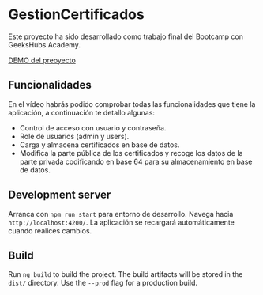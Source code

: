 # GestionCertificados

Este proyecto ha sido desarrollado como trabajo final del Bootcamp con GeeksHubs Academy.

[DEMO del preoyecto](https://www.youtube.com/watch?v=suLfYeIugZY)

## Funcionalidades

En el vídeo habrás podido comprobar todas las funcionalidades que tiene la aplicación, a continuación te detallo algunas:

* Control de acceso con usuario y contraseña.
* Role de usuarios (admin y users).
* Carga y almacena certificados en base de datos.
 * Modifica la parte pública de los certificados y recoge los datos de la parte privada codificando en base 64 para su almacenamiento en base de datos.

## Development server

Arranca con `npm run start` para entorno de desarrollo. Navega hacia `http://localhost:4200/`. La aplicación se recargará automáticamente cuando realices cambios.



## Build

Run `ng build` to build the project. The build artifacts will be stored in the `dist/` directory. Use the `--prod` flag for a production build.
